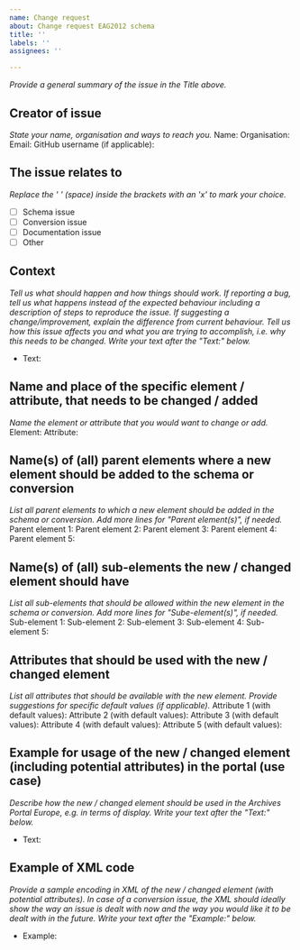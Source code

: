 ```yaml
---
name: Change request
about: Change request EAG2012 schema
title: ''
labels: ''
assignees: ''

---
```


_Provide a general summary of the issue in the Title above._

## Creator of issue
_State your name, organisation and ways to reach you._
Name:
Organisation:
Email:
GitHub username (if applicable):

## The issue relates to
_Replace the ' ' (space) inside the brackets with an 'x' to mark your choice._
- [ ] Schema issue
- [ ] Conversion issue
- [ ] Documentation issue
- [ ] Other

## Context
_Tell us what should happen and how things should work. If reporting a bug, tell us what happens instead of the expected behaviour including a description of steps to reproduce the issue. If suggesting a change/improvement, explain the difference from current behaviour._
_Tell us how this issue affects you and what you are trying to accomplish, i.e. why this needs to be changed._
_Write your text after the "Text:" below._
* Text:

## Name and place of the specific element / attribute, that needs to be changed / added
_Name the element or attribute that you would want to change or add._
Element:
Attribute:

## Name(s) of (all) parent elements where a new element should be added to the schema or conversion
_List all parent elements to which a new element should be added in the schema or conversion. Add more lines for "Parent element(s)", if needed._
Parent element 1:
Parent element 2:
Parent element 3:
Parent element 4:
Parent element 5:

## Name(s) of (all) sub-elements the new / changed element should have
_List all sub-elements that should be allowed within the new element in the schema or conversion. Add more lines for "Sube-element(s)", if needed._
Sub-element 1:
Sub-element 2:
Sub-element 3:
Sub-element 4:
Sub-element 5:

## Attributes that should be used with the new / changed element
_List all attributes that should be available with the new element. Provide suggestions for specific default values (if applicable)._
Attribute 1 (with default values):
Attribute 2 (with default values):
Attribute 3 (with default values):
Attribute 4 (with default values):
Attribute 5 (with default values):

## Example for usage of the new / changed element (including potential attributes) in the portal (use case)
_Describe how the new / changed element should be used in the Archives Portal Europe, e.g. in terms of display._
_Write your text after the "Text:" below._
* Text:

## Example of XML code
_Provide a sample encoding in XML of the new / changed element (with potential attributes)._
_In case of a conversion issue, the XML should ideally show the way an issue is dealt with now and the way you would like it to be dealt with in the future._
_Write your text after the "Example:" below._
* Example:
